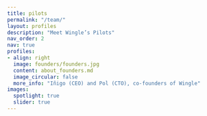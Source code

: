 ```yaml
---
title: pilots
permalink: "/team/"
layout: profiles
description: "Meet Wingle’s Pilots"
nav_order: 2
nav: true
profiles:
- align: right
  image: founders/founders.jpg
  content: about_founders.md
  image_circular: false
  more_info: "Iñigo (CEO) and Pol (CTO), co-founders of Wingle"
images:
  spotlight: true
  slider: true
---
```


